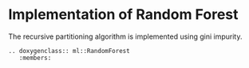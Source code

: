 # Implementation of Random Forest

The recursive partitioning algorithm is implemented using gini impurity.

```{eval-rst}
.. doxygenclass:: ml::RandomForest
   :members:

```